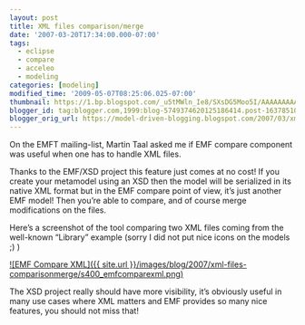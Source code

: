 ```yaml
---
layout: post
title: XML files comparison/merge
date: '2007-03-20T17:34:00.000-07:00'
tags:
  - eclipse
  - compare
  - acceleo
  - modeling
categories: [modeling]
modified_time: '2009-05-07T08:25:06.025-07:00'
thumbnail: https://1.bp.blogspot.com/_u5tMWln_Ie8/SXsDG5Moo5I/AAAAAAAAAFY/kxbeVOlsmFU/s72-c/emfcomparexml.png
blogger_id: tag:blogger.com,1999:blog-5749374620125186414.post-1637851078079211243
blogger_orig_url: https://model-driven-blogging.blogspot.com/2007/03/xml-files-comparisonmerge.html
---
```


On the EMFT mailing-list, Martin Taal asked me if EMF compare component was useful when one has to handle XML files.

Thanks to the EMF/XSD project this feature just comes at no cost! If you create your metamodel using an XSD then the model will be serialized in its native XML format but in the EMF compare point of view, it’s just another EMF model! Then you’re able to compare, and of course merge modifications on the files.

Here’s a screenshot of the tool comparing two XML files coming from the well-known “Library” example (sorry I did not put nice icons on the models ;) )

[![EMF Compare XML]({{ site.url }}/images/blog/2007/xml-files-comparisonmerge/s400_emfcomparexml.png)](https://1.bp.blogspot.com/_u5tMWln_Ie8/SXsDG5Moo5I/AAAAAAAAAFY/kxbeVOlsmFU/s1600-h/emfcomparexml.png)

The XSD project really should have more visibility, it’s obviously useful in many use cases where XML matters and EMF provides so many nice features, you should not miss that!

